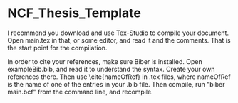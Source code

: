 # NCF_Thesis_Template
I recommend you download and use Tex-Studio to compile your document. Open main.tex in that, or some editor, and read it and the comments. That is the start point for the compilation.

In order to cite your references, make sure Biber is installed. Open exampleBib.bib, and read it to understand the syntax. Create your own references there. Then use \cite{nameOfRef} in .tex files, where nameOfRef is the name of one of the entries in your .bib file. Then compile, run "biber main.bcf" from the command line, and recompile.
